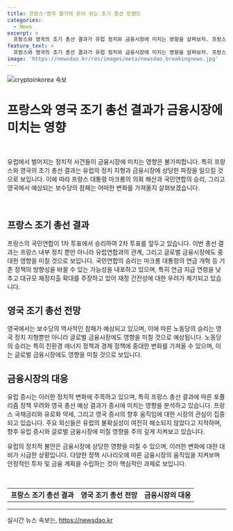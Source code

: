 ```yaml
---
title: 프랑스·영국 월가의 돈이 되는 조기 총선 트렌드
categories:
  - News
excerpt: >
  프랑스와 영국의 조기 총선 결과가 유럽 정치와 금융시장에 미치는 영향을 살펴보자. 프랑스의 마크롱 대통령이 의회를 해산하고 조기 총선을 선언했으며, 극우 정당 국민연합의 승리가 유럽 정치 지형에 새로운 변화를 가져올 것으로 예상된다. 이에 따른 프랑스 내부 정치와 유럽연합(EU)과의 관계, 글로벌 금융시장에 중대한 영향을 미칠 것으로 분석되고 있다. 영국에서도 보수당의 예상대로의 참패로 인해 노동당의 승리가 예상되며, 이는 영국 정치와 글로벌 금융시장에 영향을 줄 것으로 전망된다. 이러한 정치적 변화로 프랑스 국채금리와 유로화, 영국 증시 등에 대한 시장의 관심이 집중되고 있으며, 불확실성이 해소되지 않아 유럽 증시와 글로벌 금융시장에 영향을 미칠 것으로 주목되고 있다.
feature_text: >
  프랑스와 영국의 조기 총선 결과가 유럽 정치와 금융시장에 미치는 영향을 살펴보자. 프랑스의 마크롱 대통령이 의회를 해산하고 조기 총선을 선언했으며, 극우 정당 국민연합의 승리가 유럽 정치 지형에 새로운 변화를 가져올 것으로 예상된다. 이에 따른 프랑스 내부 정치와 유럽연합(EU)과의 관계, 글로벌 금융시장에 중대한 영향을 미칠 것으로 분석되고 있다. 영국에서도 보수당의 예상대로의 참패로 인해 노동당의 승리가 예상되며, 이는 영국 정치와 글로벌 금융시장에 영향을 줄 것으로 전망된다. 이러한 정치적 변화로 프랑스 국채금리와 유로화, 영국 증시 등에 대한 시장의 관심이 집중되고 있으며, 불확실성이 해소되지 않아 유럽 증시와 글로벌 금융시장에 영향을 미칠 것으로 주목되고 있다.
image: 'https://newsdao.kr/res/images/meta/newsdao_breakingnews.jpg'
---
```


<p><img src="https://newsdao.kr/res/images/meta/newsdao_breakingnews.jpg" alt="cryptoinkorea 속보" /></p>

<h1>프랑스와 영국 조기 총선 결과가 금융시장에 미치는 영향</h1>

<p data-ke-size="size16">&nbsp;</p>

<p>유럽에서 벌어지는 정치적 사건들이 금융시장에 미치는 영향은 불가피합니다. 특히 프랑스와 영국의 조기 총선 결과는 유럽의 정치 지형과 금융시장에 상당한 파장을 일으킬 것으로 보입니다. 이에 따라 프랑스 대통령 마크롱의 의회 해산과 국민연합의 승리, 그리고 영국에서 예상되는 보수당의 참패는 어떠한 변화를 가져올지 살펴보겠습니다.</p>

<p data-ke-size="size16">&nbsp;</p>

<h2 data-ke-size="size26">프랑스 조기 총선 결과</h2>

<p>프랑스의 국민연합이 1차 투표에서 승리하여 2차 투표를 앞두고 있습니다. 이번 총선 결과는 프랑스 내부 정치 뿐만 아니라 유럽연합과의 관계, 그리고 글로벌 금융시장에도 중대한 영향을 미칠 것으로 보입니다. 국민연합의 승리는 마크롱 대통령의 연금 개혁 등 기존 정책의 방향성을 바꿀 수 있는 가능성을 내포하고 있으며, 특히 연금 지급 연령을 낮추고 대규모 재정지출 확대를 주장하고 있어 재정 건전성에 대한 우려가 제기되고 있습니다.</p>

<h2 data-ke-size="size26">영국 조기 총선 전망</h2>

<p>영국에서는 보수당의 역사적인 참패가 예상되고 있으며, 이에 따른 노동당의 승리는 영국 정치 지형뿐만 아니라 글로벌 금융시장에도 영향을 미칠 것으로 예상됩니다. 노동당의 승리는 특히 친환경 에너지 정책과 경제 정책에 중대한 변화를 가져올 수 있으며, 이는 글로벌 금융시장에도 영향을 미칠 것으로 보입니다.</p>

<h2 data-ke-size="size26">금융시장의 대응</h2>

<p>유럽 증시는 이러한 정치적 변화에 주목하고 있으며, 특히 프랑스 총선 결과에 따른 포퓰리즘 정책 우려와 영국 총선 예상 결과가 증시에 미치는 영향을 분석하고 있습니다. 프랑스 국채금리와 유로화 약세, 그리고 영국 증시의 향후 움직임에 대한 시장의 관심이 집중되고 있습니다. 주요 외신들은 유럽의 불확실성이 여전히 해소되지 않았다고 지적하며, 향후 유럽 증시와 글로벌 금융시장에 미칠 영향을 주의 깊게 지켜보고 있습니다.</p>

<p>유럽의 정치적 불안은 금융시장에 상당한 영향을 미칠 수 있으며, 이러한 변화에 대한 대비가 시급한 상황입니다. 다양한 정책 시나리오에 따른 금융시장의 움직임을 지켜보며 안정적인 투자 및 금융 계획을 수립하는 것이 핵심적인 과제로 보입니다.</p>

<p data-ke-size="size16">&nbsp;</p>

<table>
<tbody>
<tr>
<td style="text-align: center; height: 17px;"><b>프랑스 조기 총선 결과</b></td>
<td style="text-align: center; height: 17px;"><b>영국 조기 총선 전망</b></td>
<td style="text-align: center; height: 17px;"><b>금융시장의 대응</b></td>
</tr>
</tbody>
</table>

<hr>
실시간 뉴스 속보는, <a href="https://newsdao.kr" rel="dofollow">https://newsdao.kr</a>


